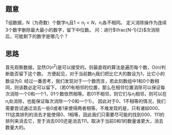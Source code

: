 ## 题意
T组数据，N（为奇数）个数字$n_i$且$1 < n_i < N$，$n_i$各不相同。
定义消除操作为连续3个数字删除最大最小的数字，留下中位数。
问：进行$\frac{N-1}{2}$次消除后，可能剩下的数字是哪几个？

## 思路
首先观察数据，显然$O(n^2)$是可以接受的。则最直观的算法是遍历每个数，O(n)判断能否留下这个数。
方便起见，对于当前数$n_i$我们把比它大的数设为1，比它小的数设为0.
经过一番思考，我们发现对于一个数而言，若此刻数组中1和0个数相同，则该数必定可以留下。（若01有相邻的位置，那么在相邻位置消除可以保证每次消除一个0和一个1，01个数依然相等。若01不相邻，则它们与$n_i$相邻，则可以在$n_i$处消除，也能保证每次消除一个0和一个1）。
因此对于0、1不相等的情况，我们需要尝试通过消去一些0或者1来使得两者相等。不难发现的是，只有诸如000、111这类排列的消去才能使得0、1相等，因此我们只需要尽可能的找到000、111的排列来消去它，至于消去000还是消去111，取决于当前0和1的数量谁更大，消去数量大的。
